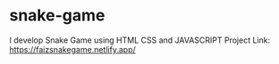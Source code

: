 # snake-game
 I develop Snake Game using HTML CSS and JAVASCRIPT Project Link: https://faizsnakegame.netlify.app/
